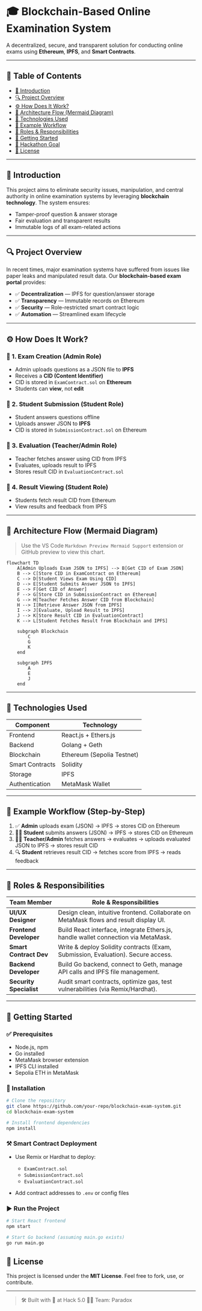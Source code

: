 
# 🎓 Blockchain-Based Online Examination System

A decentralized, secure, and transparent solution for conducting online exams using **Ethereum**, **IPFS**, and **Smart Contracts**.

---

## 📖 Table of Contents

- [📌 Introduction](#📌-introduction)
- [🔍 Project Overview](#🔍-project-overview)
- [⚙️ How Does It Work?](#️-how-does-it-work)
- [🧠 Architecture Flow (Mermaid Diagram)](#-architecture-flow-mermaid-diagram)
- [🧩 Technologies Used](#-technologies-used)
- [🧪 Example Workflow](#-example-workflow-step-by-step)
- [👥 Roles & Responsibilities](#-roles--responsibilities)
- [🚀 Getting Started](#-getting-started)
- [🎯 Hackathon Goal](#-hackathon-goal)
- [📜 License](#-license)

---

## 📌 Introduction

This project aims to eliminate security issues, manipulation, and central authority in online examination systems by leveraging **blockchain technology**. The system ensures:

- Tamper-proof question & answer storage
- Fair evaluation and transparent results
- Immutable logs of all exam-related actions

---

## 🔍 Project Overview

In recent times, major examination systems have suffered from issues like paper leaks and manipulated result data. Our **blockchain-based exam portal** provides:

- ✅ **Decentralization** — IPFS for question/answer storage  
- ✅ **Transparency** — Immutable records on Ethereum  
- ✅ **Security** — Role-restricted smart contract logic  
- ✅ **Automation** — Streamlined exam lifecycle

---

## ⚙️ How Does It Work?

### 📌 1. Exam Creation (Admin Role)
- Admin uploads questions as a JSON file to **IPFS**
- Receives a **CID (Content Identifier)**
- CID is stored in `ExamContract.sol` on **Ethereum**
- Students can **view**, not **edit**

### 📌 2. Student Submission (Student Role)
- Student answers questions offline
- Uploads answer JSON to **IPFS**
- CID is stored in `SubmissionContract.sol` on Ethereum

### 📌 3. Evaluation (Teacher/Admin Role)
- Teacher fetches answer using CID from IPFS
- Evaluates, uploads result to IPFS
- Stores result CID in `EvaluationContract.sol`

### 📌 4. Result Viewing (Student Role)
- Students fetch result CID from Ethereum
- View results and feedback from IPFS

---

## 🧠 Architecture Flow (Mermaid Diagram)

> Use the VS Code `Markdown Preview Mermaid Support` extension or GitHub preview to view this chart.

```mermaid
flowchart TD
    A[Admin Uploads Exam JSON to IPFS] --> B[Get CID of Exam JSON]
    B --> C[Store CID in ExamContract on Ethereum]
    C --> D[Student Views Exam Using CID]
    D --> E[Student Submits Answer JSON to IPFS]
    E --> F[Get CID of Answer]
    F --> G[Store CID in SubmissionContract on Ethereum]
    G --> H[Teacher Fetches Answer CID from Blockchain]
    H --> I[Retrieve Answer JSON from IPFS]
    I --> J[Evaluate, Upload Result to IPFS]
    J --> K[Store Result CID in EvaluationContract]
    K --> L[Student Fetches Result from Blockchain and IPFS]

    subgraph Blockchain
        C
        G
        K
    end

    subgraph IPFS
        A
        E
        J
    end
```

---

## 🧩 Technologies Used

| Component             | Technology                              |
|----------------------|------------------------------------------|
| Frontend             | React.js + Ethers.js                     |
| Backend              | Golang + Geth                            |
| Blockchain           | Ethereum (Sepolia Testnet)              |
| Smart Contracts      | Solidity                                 |
| Storage              | IPFS                                     |
| Authentication       | MetaMask Wallet                          |


---

## 🧪 Example Workflow (Step-by-Step)

1. ✅ **Admin** uploads exam (JSON) → IPFS → stores CID on Ethereum  
2. 🧑‍🎓 **Student** submits answers (JSON) → IPFS → stores CID on Ethereum  
3. 🧑‍🏫 **Teacher/Admin** fetches answers → evaluates → uploads evaluated JSON to IPFS → stores result CID  
4. 🔍 **Student** retrieves result CID → fetches score from IPFS → reads feedback  

---

## 👥 Roles & Responsibilities

| Team Member             | Role & Responsibilities                                                                 |
|-------------------------|------------------------------------------------------------------------------------------|
| **UI/UX Designer**       | Design clean, intuitive frontend. Collaborate on MetaMask flows and result display UI. |
| **Frontend Developer**   | Build React interface, integrate Ethers.js, handle wallet connection via MetaMask.     |
| **Smart Contract Dev**   | Write & deploy Solidity contracts (Exam, Submission, Evaluation). Secure access.       |
| **Backend Developer**    | Build Go backend, connect to Geth, manage API calls and IPFS file management.          |
| **Security Specialist**  | Audit smart contracts, optimize gas, test vulnerabilities (via Remix/Hardhat).        |

---

## 🚀 Getting Started

### ✅ Prerequisites

- Node.js, npm
- Go installed
- MetaMask browser extension
- IPFS CLI installed
- Sepolia ETH in MetaMask

### 🔧 Installation

```bash
# Clone the repository
git clone https://github.com/your-repo/blockchain-exam-system.git
cd blockchain-exam-system

# Install frontend dependencies
npm install
```

### ⚒️ Smart Contract Deployment

- Use Remix or Hardhat to deploy:
  - `ExamContract.sol`
  - `SubmissionContract.sol`
  - `EvaluationContract.sol`

- Add contract addresses to `.env` or config files

### ▶️ Run the Project

```bash
# Start React frontend
npm start

# Start Go backend (assuming main.go exists)
go run main.go
```


## 📜 License

This project is licensed under the **MIT License**. Feel free to fork, use, or contribute.

---

> 🛠 Built with 💙 at Hack 5.0 
> 🧑‍💻 Team: Paradox


